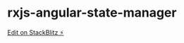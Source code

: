 # rxjs-angular-state-manager

[Edit on StackBlitz ⚡️](https://stackblitz.com/edit/rxjs-angular-state-manager)